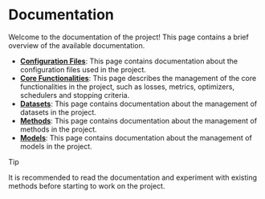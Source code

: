 # Documentation

Welcome to the documentation of the project! This page contains a brief overview of the available documentation.

- **[Configuration Files](docs/configs.md)**: This page contains documentation about the configuration files used in the project.
- **[Core Functionalities](docs/core.md)**: This page describes the management of the core functionalities in the project, such as losses, metrics, optimizers, schedulers and stopping criteria.
- **[Datasets](docs/datasets.md)**: This page contains documentation about the management of datasets in the project.
- **[Methods](docs/methods.md)**: This page contains documentation about the management of methods in the project.
- **[Models](docs/models.md)**: This page contains documentation about the management of models in the project.

> [!TIP]
> It is recommended to read the documentation and experiment with existing methods before starting to work on the project.
